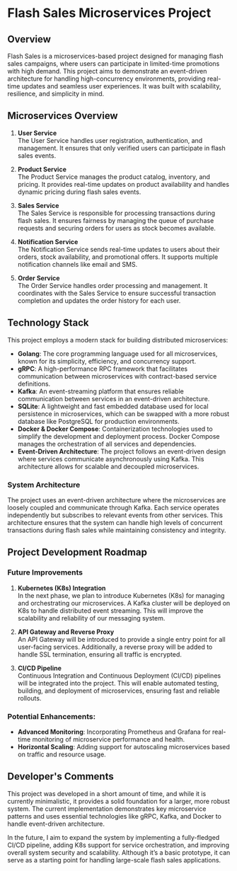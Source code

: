 # Flash Sales Microservices Project

## Overview

Flash Sales is a microservices-based project designed for managing flash sales campaigns, where users can participate in limited-time promotions with high demand. This project aims to demonstrate an event-driven architecture for handling high-concurrency environments, providing real-time updates and seamless user experiences. It was built with scalability, resilience, and simplicity in mind.

## Microservices Overview

1. **User Service**  
   The User Service handles user registration, authentication, and management. It ensures that only verified users can participate in flash sales events.

2. **Product Service**  
   The Product Service manages the product catalog, inventory, and pricing. It provides real-time updates on product availability and handles dynamic pricing during flash sales events.

3. **Sales Service**  
   The Sales Service is responsible for processing transactions during flash sales. It ensures fairness by managing the queue of purchase requests and securing orders for users as stock becomes available.

4. **Notification Service**  
   The Notification Service sends real-time updates to users about their orders, stock availability, and promotional offers. It supports multiple notification channels like email and SMS.

5. **Order Service**  
   The Order Service handles order processing and management. It coordinates with the Sales Service to ensure successful transaction completion and updates the order history for each user.

## Technology Stack

This project employs a modern stack for building distributed microservices:

- **Golang**: The core programming language used for all microservices, known for its simplicity, efficiency, and concurrency support.
- **gRPC**: A high-performance RPC framework that facilitates communication between microservices with contract-based service definitions.
- **Kafka**: An event-streaming platform that ensures reliable communication between services in an event-driven architecture.
- **SQLite**: A lightweight and fast embedded database used for local persistence in microservices, which can be swapped with a more robust database like PostgreSQL for production environments.
- **Docker & Docker Compose**: Containerization technologies used to simplify the development and deployment process. Docker Compose manages the orchestration of all services and dependencies.
- **Event-Driven Architecture**: The project follows an event-driven design where services communicate asynchronously using Kafka. This architecture allows for scalable and decoupled microservices.

### System Architecture

The project uses an event-driven architecture where the microservices are loosely coupled and communicate through Kafka. Each service operates independently but subscribes to relevant events from other services. This architecture ensures that the system can handle high levels of concurrent transactions during flash sales while maintaining consistency and integrity.

## Project Development Roadmap

### Future Improvements

1. **Kubernetes (K8s) Integration**  
   In the next phase, we plan to introduce Kubernetes (K8s) for managing and orchestrating our microservices. A Kafka cluster will be deployed on K8s to handle distributed event streaming. This will improve the scalability and reliability of our messaging system.
   
2. **API Gateway and Reverse Proxy**  
   An API Gateway will be introduced to provide a single entry point for all user-facing services. Additionally, a reverse proxy will be added to handle SSL termination, ensuring all traffic is encrypted.

3. **CI/CD Pipeline**  
   Continuous Integration and Continuous Deployment (CI/CD) pipelines will be integrated into the project. This will enable automated testing, building, and deployment of microservices, ensuring fast and reliable rollouts.

### Potential Enhancements:
- **Advanced Monitoring**: Incorporating Prometheus and Grafana for real-time monitoring of microservice performance and health.
- **Horizontal Scaling**: Adding support for autoscaling microservices based on traffic and resource usage.

## Developer's Comments

This project was developed in a short amount of time, and while it is currently minimalistic, it provides a solid foundation for a larger, more robust system. The current implementation demonstrates key microservice patterns and uses essential technologies like gRPC, Kafka, and Docker to handle event-driven architecture.

In the future, I aim to expand the system by implementing a fully-fledged CI/CD pipeline, adding K8s support for service orchestration, and improving overall system security and scalability. Although it’s a basic prototype, it can serve as a starting point for handling large-scale flash sales applications.


